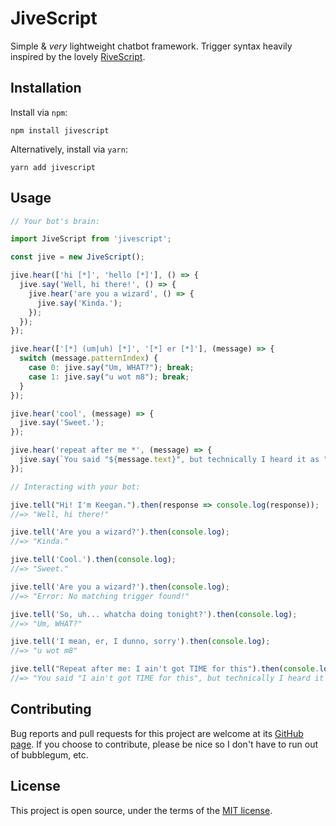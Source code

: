 # JiveScript

Simple & _very_ lightweight chatbot framework. Trigger syntax heavily inspired by the lovely [RiveScript](https://github.com/aichaos/rivescript-js).

## Installation

Install via `npm`:

```
npm install jivescript
```

Alternatively, install via `yarn`:

```
yarn add jivescript
```

## Usage

```js
// Your bot's brain:

import JiveScript from 'jivescript';

const jive = new JiveScript();

jive.hear(['hi [*]', 'hello [*]'], () => {
  jive.say('Well, hi there!', () => {
    jive.hear('are you a wizard', () => {
      jive.say('Kinda.');
    });
  });
});

jive.hear(['[*] (um|uh) [*]', '[*] er [*]'], (message) => {
  switch (message.patternIndex) {
    case 0: jive.say("Um, WHAT?"); break;
    case 1: jive.say("u wot m8"); break;
  }
});

jive.hear('cool', (message) => {
  jive.say('Sweet.');
});

jive.hear('repeat after me *', (message) => {
  jive.say(`You said "${message.text}", but technically I heard it as "${message.interpreted}"`);
});
```

```js
// Interacting with your bot:

jive.tell("Hi! I'm Keegan.").then(response => console.log(response));
//=> "Well, hi there!"

jive.tell('Are you a wizard?').then(console.log);
//=> "Kinda."

jive.tell('Cool.').then(console.log);
//=> "Sweet."

jive.tell('Are you a wizard?').then(console.log);
//=> "Error: No matching trigger found!"

jive.tell('So, uh... whatcha doing tonight?').then(console.log);
//=> "Um, WHAT?"

jive.tell('I mean, er, I dunno, sorry').then(console.log);
//=> "u wot m8"

jive.tell("Repeat after me: I ain't got TIME for this").then(console.log);
//=> "You said "I ain't got TIME for this", but technically I heard it as "i aint got time for this"
```

## Contributing

Bug reports and pull requests for this project are welcome at its [GitHub page](https://github.com/kjleitz/jivescript). If you choose to contribute, please be nice so I don't have to run out of bubblegum, etc.

## License

This project is open source, under the terms of the [MIT license](https://github.com/kjleitz/jivescript/blob/master/LICENSE).
